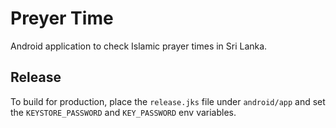 # Preyer Time

Android application to check Islamic prayer times in Sri Lanka.

## Release

To build for production, place the `release.jks` file under `android/app` and set the `KEYSTORE_PASSWORD` and `KEY_PASSWORD` env variables.
